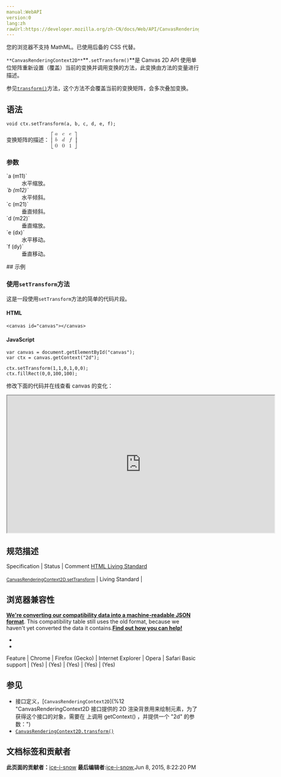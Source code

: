 ```yaml
---
manual:WebAPI
version:0
lang:zh
rawUrl:https://developer.mozilla.org/zh-CN/docs/Web/API/CanvasRenderingContext2D/setTransform
---
```






您的浏览器不支持 MathML。已使用后备的 CSS 代替。




`**CanvasRenderingContext2D**`**`.setTransform()`**是 Canvas 2D API 使用单位矩阵重新设置（覆盖）当前的变换并调用变换的方法，此变换由方法的变量进行描述。



参见[`transform()`](%4762 "CanvasRenderingContext2D.transform() 是 Canvas 2D API 使用矩阵多次叠加当前变换的方法，矩阵由方法的参数进行描述。你可以缩放、旋转、移动和倾斜上下文。")方法，这个方法不会覆盖当前的变换矩阵，会多次叠加变换。


## 语法<a name="语法"></a>

```
void ctx.setTransform(a, b, c, d, e, f);

```


变换矩阵的描述：<math><semantics><mrow><mo>[</mo><mtable><mtr><mtd><mi>a</mi></mtd><mtd><mi>c</mi></mtd><mtd><mi>e</mi></mtd></mtr><mtr><mtd><mi>b</mi></mtd><mtd><mi>d</mi></mtd><mtd><mi>f</mi></mtd></mtr><mtr><mtd><mn>0</mn></mtd><mtd><mn>0</mn></mtd><mtd><mn>1</mn></mtd></mtr></mtable><mo>]</mo></mrow></semantics></math>


### 参数<a name="参数"></a>
<dl><dt id=''>`a (m11)`</dt><dd>水平缩放。</dd><dt id=''><em>`b (m12)`</em></dt><dd>水平倾斜。</dd><dt id=''>`c (m21)`</dt><dd>垂直倾斜。</dd><dt id=''>`d (m22)`</dt><dd>垂直缩放。</dd><dt id=''>`e (dx)`</dt><dd>水平移动。</dd><dt id=''>`f (dy)`</dt><dd>垂直移动。</dd></dl>
## 示例<a name="示例"></a>

### 使用`setTransform`方法<a name="使用_setTransform_方法"></a>


这是一段使用`setTransform`方法的简单的代码片段。


#### HTML<a name="HTML"></a>

```
<canvas id="canvas"></canvas>
```

#### JavaScript<a name="JavaScript"></a>

```
var canvas = document.getElementById("canvas");
var ctx = canvas.getContext("2d");

ctx.setTransform(1,1,0,1,0,0);
ctx.fillRect(0,0,100,100); 

```


修改下面的代码并在线查看 canvas 的变化：



<iframe src='https://mdn.mozillademos.org/zh-CN/docs/Web/API/CanvasRenderingContext2D/setTransform$samples/Playable_code?revision=814113' width='700' height='360'></iframe>



## 规范描述<a name="规范描述"></a>
Specification | Status | Comment 
[HTML Living Standard<br></br><small>CanvasRenderingContext2D.setTransform</small>](%23706 "") | Living Standard |  


## 浏览器兼容性<a name="浏览器兼容性"></a>


**[We&#39;re converting our compatibility data into a machine-readable JSON format](%3344 "")**. This compatibility table still uses the old format, because we haven&#39;t yet converted the data it contains.**[Find out how you can help!](%3392 "")**


* 
* 
Feature | Chrome | Firefox (Gecko) | Internet Explorer | Opera | Safari 
Basic support | (Yes) | (Yes) | (Yes) | (Yes) | (Yes) 




## 参见<a name="参见"></a>

* 接口定义，[`CanvasRenderingContext2D`](%12 "CanvasRenderingContext2D 接口提供的 2D 渲染背景用来绘制<canvas>元素，为了获得这个接口的对象，需要在 <canvas> 上调用 getContext() ，并提供一个 "2d" 的参数：")
* [`CanvasRenderingContext2D.transform()`](%4762 "CanvasRenderingContext2D.transform() 是 Canvas 2D API 使用矩阵多次叠加当前变换的方法，矩阵由方法的参数进行描述。你可以缩放、旋转、移动和倾斜上下文。")



## 文档标签和贡献者
**此页面的贡献者：**[ice-i-snow](%4741 "")
**最后编辑者:**[ice-i-snow](%4741 ""),<time>Jun 8, 2015, 8:22:20 PM</time>


